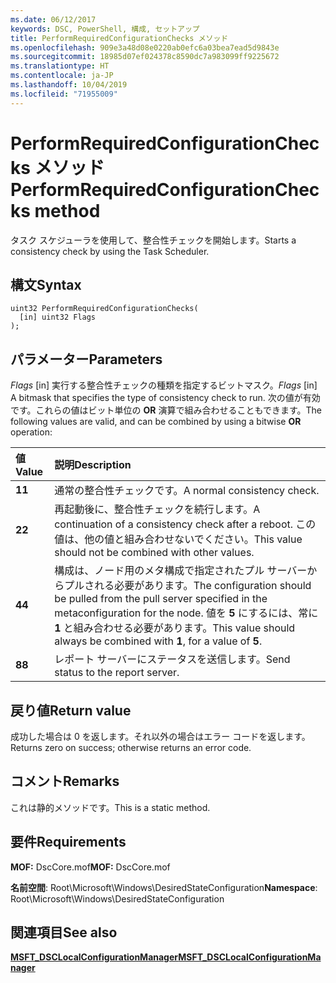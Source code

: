 ```yaml
---
ms.date: 06/12/2017
keywords: DSC, PowerShell, 構成, セットアップ
title: PerformRequiredConfigurationChecks メソッド
ms.openlocfilehash: 909e3a48d08e0220ab0efc6a03bea7ead5d9843e
ms.sourcegitcommit: 18985d07ef024378c8590dc7a983099ff9225672
ms.translationtype: HT
ms.contentlocale: ja-JP
ms.lasthandoff: 10/04/2019
ms.locfileid: "71955009"
---
```

# <a name="performrequiredconfigurationchecks-method"></a><span data-ttu-id="25427-103">PerformRequiredConfigurationChecks メソッド</span><span class="sxs-lookup"><span data-stu-id="25427-103">PerformRequiredConfigurationChecks method</span></span>

<span data-ttu-id="25427-104">タスク スケジューラを使用して、整合性チェックを開始します。</span><span class="sxs-lookup"><span data-stu-id="25427-104">Starts a consistency check by using the Task Scheduler.</span></span>

## <a name="syntax"></a><span data-ttu-id="25427-105">構文</span><span class="sxs-lookup"><span data-stu-id="25427-105">Syntax</span></span>

```mof
uint32 PerformRequiredConfigurationChecks(
  [in] uint32 Flags
);
```

## <a name="parameters"></a><span data-ttu-id="25427-106">パラメーター</span><span class="sxs-lookup"><span data-stu-id="25427-106">Parameters</span></span>

<span data-ttu-id="25427-107">*Flags* \[in\] 実行する整合性チェックの種類を指定するビットマスク。</span><span class="sxs-lookup"><span data-stu-id="25427-107">*Flags* \[in\] A bitmask that specifies the type of consistency check to run.</span></span> <span data-ttu-id="25427-108">次の値が有効です。これらの値はビット単位の **OR** 演算で組み合わせることもできます。</span><span class="sxs-lookup"><span data-stu-id="25427-108">The following values are valid, and can be combined by using a bitwise **OR** operation:</span></span>

|<span data-ttu-id="25427-109">値</span><span class="sxs-lookup"><span data-stu-id="25427-109">Value</span></span> |<span data-ttu-id="25427-110">説明</span><span class="sxs-lookup"><span data-stu-id="25427-110">Description</span></span> |
|:--- |:---|
|<span data-ttu-id="25427-111">**1**</span><span class="sxs-lookup"><span data-stu-id="25427-111">**1**</span></span> | <span data-ttu-id="25427-112">通常の整合性チェックです。</span><span class="sxs-lookup"><span data-stu-id="25427-112">A normal consistency check.</span></span> |
|<span data-ttu-id="25427-113">**2**</span><span class="sxs-lookup"><span data-stu-id="25427-113">**2**</span></span> | <span data-ttu-id="25427-114">再起動後に、整合性チェックを続行します。</span><span class="sxs-lookup"><span data-stu-id="25427-114">A continuation of a consistency check after a reboot.</span></span> <span data-ttu-id="25427-115">この値は、他の値と組み合わせないでください。</span><span class="sxs-lookup"><span data-stu-id="25427-115">This value should not be combined with other values.</span></span> |
|<span data-ttu-id="25427-116">**4**</span><span class="sxs-lookup"><span data-stu-id="25427-116">**4**</span></span> | <span data-ttu-id="25427-117">構成は、ノード用のメタ構成で指定されたプル サーバーからプルされる必要があります。</span><span class="sxs-lookup"><span data-stu-id="25427-117">The configuration should be pulled from the pull server specified in the metaconfiguration for the node.</span></span> <span data-ttu-id="25427-118">値を **5** にするには、常に **1** と組み合わせる必要があります。</span><span class="sxs-lookup"><span data-stu-id="25427-118">This value should always be combined with **1**, for a value of **5**.</span></span> |
|<span data-ttu-id="25427-119">**8**</span><span class="sxs-lookup"><span data-stu-id="25427-119">**8**</span></span> | <span data-ttu-id="25427-120">レポート サーバーにステータスを送信します。</span><span class="sxs-lookup"><span data-stu-id="25427-120">Send status to the report server.</span></span> |

## <a name="return-value"></a><span data-ttu-id="25427-121">戻り値</span><span class="sxs-lookup"><span data-stu-id="25427-121">Return value</span></span>

<span data-ttu-id="25427-122">成功した場合は 0 を返します。それ以外の場合はエラー コードを返します。</span><span class="sxs-lookup"><span data-stu-id="25427-122">Returns zero on success; otherwise returns an error code.</span></span>

## <a name="remarks"></a><span data-ttu-id="25427-123">コメント</span><span class="sxs-lookup"><span data-stu-id="25427-123">Remarks</span></span>

<span data-ttu-id="25427-124">これは静的メソッドです。</span><span class="sxs-lookup"><span data-stu-id="25427-124">This is a static method.</span></span>

## <a name="requirements"></a><span data-ttu-id="25427-125">要件</span><span class="sxs-lookup"><span data-stu-id="25427-125">Requirements</span></span>

<span data-ttu-id="25427-126">**MOF:** DscCore.mof</span><span class="sxs-lookup"><span data-stu-id="25427-126">**MOF:** DscCore.mof</span></span>

<span data-ttu-id="25427-127">**名前空間**: Root\Microsoft\Windows\DesiredStateConfiguration</span><span class="sxs-lookup"><span data-stu-id="25427-127">**Namespace**: Root\Microsoft\Windows\DesiredStateConfiguration</span></span>

## <a name="see-also"></a><span data-ttu-id="25427-128">関連項目</span><span class="sxs-lookup"><span data-stu-id="25427-128">See also</span></span>

[<span data-ttu-id="25427-129">**MSFT_DSCLocalConfigurationManager**</span><span class="sxs-lookup"><span data-stu-id="25427-129">**MSFT_DSCLocalConfigurationManager**</span></span>](msft-dsclocalconfigurationmanager.md)
